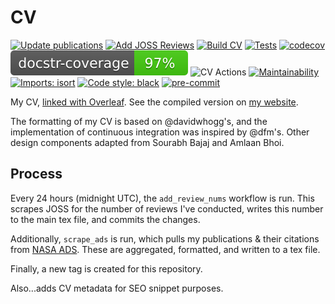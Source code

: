 # CV
[![Update publications](https://github.com/arjunsavel/CV/actions/workflows/update_pubs.yml/badge.svg)](https://github.com/arjunsavel/CV/actions/workflows/update_pubs.yml) [![Add JOSS Reviews](https://github.com/arjunsavel/CV/actions/workflows/add_review_nums.yml/badge.svg)](https://github.com/arjunsavel/CV/actions/workflows/add_review_nums.yml)   [![Build CV](https://github.com/arjunsavel/CV/actions/workflows/cv_add.yml/badge.svg)](https://github.com/arjunsavel/CV/actions/workflows/cv_add.yml) [![Tests](https://github.com/arjunsavel/CV/actions/workflows/run_tests.yml/badge.svg)](https://github.com/arjunsavel/CV/actions/workflows/run_tests.yml) [![codecov](https://codecov.io/gh/arjunsavel/CV/branch/main/graph/badge.svg?token=NNNDPIX60U)](https://codecov.io/gh/arjunsavel/CV) [![docstr_coverage](src/data/docstring_badge.svg)](https://github.com/HunterMcGushion/docstr_coverage) ![CV Actions](https://api.meercode.io/badge/arjunsavel/CV?type=ci-score&lastDay=14) [![Maintainability](https://api.codeclimate.com/v1/badges/aa2a03c7484e824c75ff/maintainability)](https://codeclimate.com/github/arjunsavel/CV/maintainability) [![Imports: isort](https://img.shields.io/badge/%20imports-isort-%231674b1?style=flat&labelColor=ef8336)](https://pycqa.github.io/isort/) [![Code style: black](https://img.shields.io/badge/code%20style-black-000000.svg)](https://github.com/psf/black) [![pre-commit](https://img.shields.io/badge/pre--commit-enabled-brightgreen?logo=pre-commit)](https://github.com/pre-commit/pre-commit)


My CV, [linked with Overleaf](https://www.overleaf.com/). See the compiled version on [my website](https://arjunsavel.github.io/).

The formatting of my CV is based on @davidwhogg's, and the implementation of continuous integration was inspired by @dfm's. Other design components adapted from Sourabh Bajaj and Amlaan Bhoi.

## Process
Every 24 hours (midnight UTC), the `add_review_nums` workflow is run. This scrapes JOSS for the number of reviews I've conducted, writes this number to the main tex file, and commits the changes.

Additionally, `scrape_ads` is run, which pulls my publications & their citations from [NASA ADS](https://ui.adsabs.harvard.edu/). These are aggregated, formatted, and written to a tex file.

Finally, a new tag is created for this repository.


Also...adds CV metadata for SEO snippet purposes.
